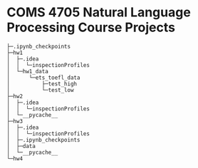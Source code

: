 # COMS 4705 Natural Language Processing Course Projects




```
├─.ipynb_checkpoints
├─hw1
│  ├─.idea
│  │  └─inspectionProfiles
│  └─hw1_data
│      └─ets_toefl_data
│          ├─test_high
│          └─test_low
├─hw2
│  ├─.idea
│  │  └─inspectionProfiles
│  └─__pycache__
├─hw3
│  ├─.idea
│  │  └─inspectionProfiles
│  ├─.ipynb_checkpoints
│  ├─data
│  └─__pycache__
└─hw4
```


